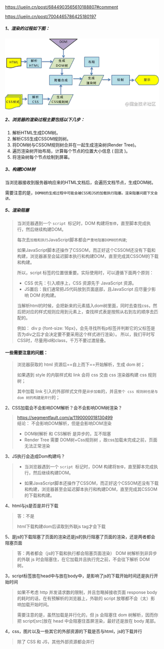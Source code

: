 https://juejin.cn/post/6844903565610188807#comment

https://juejin.cn/post/7004465786425180197



##### 1、渲染的过程如下图：

![](https://raw.githubusercontent.com/JuntengMa/image/master/202202171639329.webp)

##### 2、浏览器的渲染过程主要包括以下几步：

1. 解析HTML生成DOM树。
2. 解析CSS生成CSSOM规则树。
3. 将DOM树与CSSOM规则树合并在一起生成渲染树(Render Tree)。
4. 遍历渲染树开始布局，计算每个节点的位置大小信息 ( 回流 )。
5. 将渲染树每个节点绘制到屏幕。

##### 3、构建DOM树

当浏览器接收到服务器响应来的HTML文档后，会遍历文档节点，生成DOM树。

需要注意的是，`DOM树的生成过程中可能会被CSS和JS的加载执行阻塞。渲染阻塞问题下文会讲。`

##### 5、渲染阻塞

> 当浏览器遇到一个 `script `标记时，DOM 构建将`暂停`，直至脚本完成执行，然后继续构建DOM。
>
> 每次去`加载和执行`JavaScript脚本都会`严重地阻塞DOM树的构建`;
>
> 如果JavaScript脚本还操作了CSSOM，而正好这个CSSOM还没有下载和构建，浏览器甚至会延迟脚本执行和构建DOM，直至完成其CSSOM的下载和构建。
>
> 所以，script 标签的位置很重要。实际使用时，可以遵循下面两个原则：
>
> - CSS 优先：引入顺序上，CSS 资源先于 JavaScript 资源。
> - JS置后：我们通常把JS代码放到页面底部，且JavaScript 应尽量少影响 DOM 的构建。
>
> 当解析html的时候，会把新来的元素插入dom树里面，同时去查找css，然后把对应的样式规则应用到元素上，查找样式表是按照从右到左的顺序去匹配的。
>
> 例如： div p {font-size: 16px}，会先寻找所有p标签并判断它的父标签是否为div之后才会决定要不要采用这个样式进行渲染）。
> 所以，我们平时写CSS时，尽量用id和class，千万不要过渡层叠。

#### 一些需要注意的问题：

> 浏览器获取的 html 资源后==自上而下==开始解析，生成 dom 树；
>
> 如果遇到 style 的内联样式和 link 会将 css 交由 css 渲染器构建 css 规则树； 
>
> 其中加载 link 引入的外部样式文件是`异步加载`的，并且`整个 css 规则树也是与 dom 树的构建是并行`的；

2、CSS加载会不会影响DOM解析？会不会影响DOM树渲染？

> https://segmentfault.com/a/1190000018130499  
> 结论： 不会影响DOM解析，但是会影响DOM渲染
>
> - DOM树解析 和 CSS解析 是异步的，互不阻塞
> - Render Tree 需要 DOM树+Css规则树 ，故css加载未完成之前，页面无法正常渲染

3、JS执行会造成Dom构建吗？

> - 当浏览器遇到一个 `script `标记时，DOM 构建将`暂停`，直至脚本完成执行，然后继续构建DOM。
>
> - 如果JavaScript脚本还操作了CSSOM，而正好这个CSSOM还没有下载和构建，浏览器甚至会延迟脚本执行和构建DOM，直至完成其CSSOM的下载和构建。

4、html与js是否是并行下载

> 答：不是
>
> html下载构建dom后读取到外联js tag才会下载

5、是js的下载阻塞了页面的渲染还是js的执行阻塞了页面的渲染，还是两者都会阻塞页面

> 答：两者都会（js的下载和执行都会阻塞页面渲染）
> DOM 树解析到非异步的外联 js 时会阻塞住，在它加载并且执行完之前，不会往下解析 DOM 树。

3，script标签放在head中与放在body中，是影响了js的下载开始时间还是执行开始时间

> 如果不考虑 http 并发请求数的限制，并且忽略掉接收页面 response body 的耗时的话，在有预解析的浏览器上，外联的 script 放哪都不会（太）影响加载开始时间。
>
> 需要注意的是，虽然加载是并行化的，但 js 会阻塞住 dom 树解析，因而你把 script[src]放在 head 中会阻塞住首屏渲染，最好还是放在 body 尾部。

4，css，图片以及一些其它的外部资源的下载是否与html，js的下载并行

> 除了 CSS 和 JS，其他外部资源都会并行